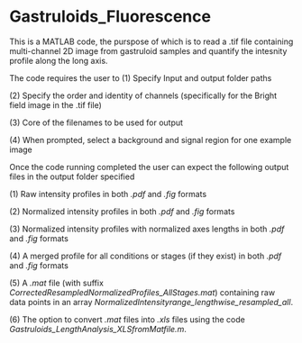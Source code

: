 # Gastruloids_Fluorescence

This is a MATLAB code, the purspose of which is to read a .tif file containing multi-channel 2D image from gastruloid samples and quantify the intesnity profile along the long axis. 

The code requires the user to 
(1) Specify Input and output folder paths

(2) Specify the order and identity of channels (specifically for the Bright field image in the .tif file)

(3) Core of the filenames to be used for output

(4) When prompted, select a background and signal region for one example image



Once the code running completed the user can expect the following output files in the output folder specified

(1) Raw intensity profiles in both _.pdf_ and _.fig_ formats

(2) Normalized intensity profiles in both _.pdf_ and _.fig_ formats

(3) Normalized intensity profiles with normalized axes lengths in both _.pdf_ and _.fig_ formats

(4) A merged profile for all conditions or stages (if they exist) in both _.pdf_ and _.fig_ formats

(5) A _.mat_ file (with suffix _CorrectedResampledNormalizedProfiles_AllStages.mat_) containing raw data points in an array _NormalizedIntensityrange_lengthwise_resampled_all_.

(6) The option to convert _.mat_ files into _.xls_ files using the code _Gastruloids_LengthAnalysis_XLSfromMatfile.m_.
